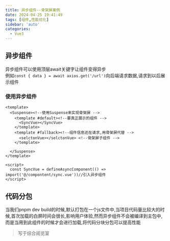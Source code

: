 ```yaml
---
title: 异步组件--骨架屏案例
date: 2024-04-25 19:41:49
tags: [组件,性能优化]
sidebar: 'auto'
categories:
  - Vue3
---
```


## 异步组件
异步组件可以使用顶层await关键字让组件变得异步  
例如`const { data } = await axios.get('/url')`向后端请求数据,请求到以后展示组件  

<!--more-->

### 使用异步组件  
```vue
<template>
  <Suspense><!--使用Suspense来实现骨架屏 --> 
    <template #default><!--要真正展示的组件 -->
      <SyncVue></SyncVue>
    </template>
    <template #fallback><!--组件信息还在请求,用骨架屏代替 -->
      <selctonVue></selctonVue> <!--骨架屏子组件 -->
    </template>
    
  </Suspense>
</template>

<script>
  const SyncVue = defineAsyncComponent(() => import('@/compontent/sync.vue'))//引入异步组件
</script>
```

## 代码分包
当我们pnpm dev build的时候,默认打包在一个js文件中,当项目代码量比较大的时候,首次加载的白屏时间会很长,影响用户体验,然而异步组件不会被编译到主包中,而是当用到此组件的时候才会进行加载,将代码分块分包可以提高性能

>写于综合阅览室